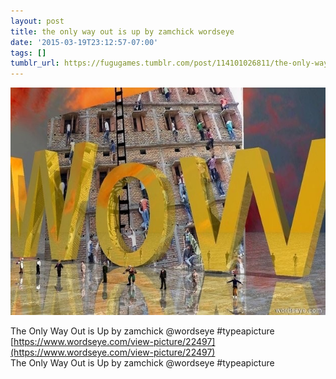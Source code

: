 ```yaml
---
layout: post
title: the only way out is up by zamchick wordseye
date: '2015-03-19T23:12:57-07:00'
tags: []
tumblr_url: https://fugugames.tumblr.com/post/114101026811/the-only-way-out-is-up-by-zamchick-wordseye
---
```

 ![](/tumblr_files/tumblr_nlhq9lyBXy1tgne1po1_640.jpg)  

The Only Way Out is Up by zamchick @wordseye #typeapicture  
[https://www.wordseye.com/view-picture/22497](https://www.wordseye.com/view-picture/22497)  
The Only Way Out is Up by zamchick @wordseye #typeapicture

